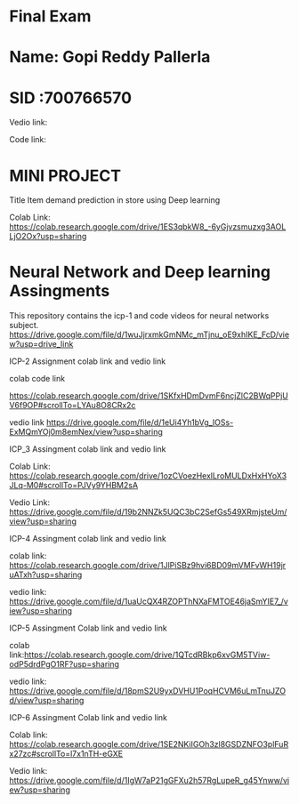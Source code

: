 # Final Exam 

# Name: Gopi Reddy Pallerla
# SID :700766570


Vedio link:

Code link:



# MINI PROJECT
Title 
Item demand prediction in store using Deep learning

Colab Link: https://colab.research.google.com/drive/1ES3qbkW8_-6yGjvzsmuzxg3AOLLjO2Ox?usp=sharing


# Neural Network and Deep learning Assingments

This repository contains the icp-1 and code videos for neural networks subject.
https://drive.google.com/file/d/1wuJjrxmkGmNMc_mTjnu_oE9xhIKE_FcD/view?usp=drive_link

ICP-2 Assignment colab link and vedio link

colab code link

https://colab.research.google.com/drive/1SKfxHDmDvmF6ncjZlC2BWqPPjUV6f9OP#scrollTo=LYAu8O8CRx2c

vedio link
https://drive.google.com/file/d/1eUi4Yh1bVg_IOSs-ExMQmYOj0m8emNex/view?usp=sharing

ICP_3 Assingment colab link and vedio link

Colab Link: https://colab.research.google.com/drive/1ozCVoezHexlLroMULDxHxHYoX3JLq-M0#scrollTo=PJVy9YHBM2sA

Vedio Link: 
https://drive.google.com/file/d/19b2NNZk5UQC3bC2SefGs549XRmjsteUm/view?usp=sharing


ICP-4 Assingment colab link and vedio link

colab link:
https://colab.research.google.com/drive/1JlPiSBz9hvi6BD09mVMFvWH19jruATxh?usp=sharing


vedio link:
https://drive.google.com/file/d/1uaUcQX4RZOPThNXaFMTOE46jaSmYIE7_/view?usp=sharing


ICP-5 Assingment Colab link and vedio link

colab link:https://colab.research.google.com/drive/1QTcdRBkp6xvGM5TViw-odP5drdPgO1RF?usp=sharing

vedio link: https://drive.google.com/file/d/18pmS2U9yxDVHU1PoqHCVM6uLmTnuJZOd/view?usp=sharing

ICP-6 Assingment Colab link and vedio link

Colab link: https://colab.research.google.com/drive/1SE2NKiIGOh3zl8GSDZNFO3plFuRx27zc#scrollTo=l7x1nTH-eGXE

Vedio link: https://drive.google.com/file/d/1IgW7aP21gGFXu2h57RgLupeR_g45Ynww/view?usp=sharing

